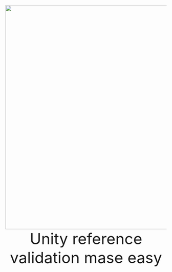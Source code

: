 <p align="center">
  <img src="https://user-images.githubusercontent.com/31132987/173199976-7e12ddad-03c9-4561-87fb-50b1ce6191d2.png" width=700>
  <br>
  <font size="40"> Unity reference validation mase easy </font>
</p>
